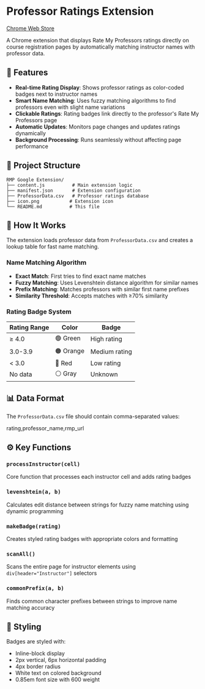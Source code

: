 # Professor Ratings Extension
[<u>Chrome Web Store</u>](https://chromewebstore.google.com/detail/dpoebnefgpfmbmpceddpdifljimmjnja?utm_source=item-share-cb)

A Chrome extension that displays Rate My Professors ratings directly on course registration pages by automatically matching instructor names with professor data.

## 🚀 Features

- **Real-time Rating Display**: Shows professor ratings as color-coded badges next to instructor names
- **Smart Name Matching**: Uses fuzzy matching algorithms to find professors even with slight name variations
- **Clickable Ratings**: Rating badges link directly to the professor's Rate My Professors page
- **Automatic Updates**: Monitors page changes and updates ratings dynamically
- **Background Processing**: Runs seamlessly without affecting page performance

## 📁 Project Structure

```
RMP Google Extension/
├── content.js          # Main extension logic
├── manifest.json       # Extension configuration  
├── ProfessorData.csv   # Professor ratings database
├── icon.png           # Extension icon
└── README.md          # This file
```

## 🔧 How It Works


The extension loads professor data from `ProfessorData.csv` and creates a lookup table for fast name matching.

### Name Matching Algorithm
- **Exact Match**: First tries to find exact name matches
- **Fuzzy Matching**: Uses Levenshtein distance algorithm for similar names
- **Prefix Matching**: Matches professors with similar first name prefixes
- **Similarity Threshold**: Accepts matches with ≥70% similarity

### Rating Badge System
| Rating Range | Color | Badge |
|-------------|-------|-------|
| ≥ 4.0 | 🟢 Green | High rating |
| 3.0-3.9 | 🟠 Orange | Medium rating |
| < 3.0 | 🔴 Red | Low rating |
| No data | ⚪ Gray | Unknown |

## 📊 Data Format

The `ProfessorData.csv` file should contain comma-separated values:

rating,professor_name,rmp_url


## ⚙️ Key Functions

### `processInstructor(cell)`
Core function that processes each instructor cell and adds rating badges

### `levenshtein(a, b)`
Calculates edit distance between strings for fuzzy name matching using dynamic programming

### `makeBadge(rating)`
Creates styled rating badges with appropriate colors and formatting

### `scanAll()`
Scans the entire page for instructor elements using `div[header="Instructor"]` selectors

### `commonPrefix(a, b)`
Finds common character prefixes between strings to improve name matching accuracy


## 🎨 Styling

Badges are styled with:
- Inline-block display
- 2px vertical, 6px horizontal padding
- 4px border radius
- White text on colored background
- 0.85em font size with 600 weight
